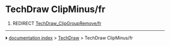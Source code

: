 # TechDraw ClipMinus/fr
1.  REDIRECT [TechDraw_ClipGroupRemove/fr](TechDraw_ClipGroupRemove/fr.md)



---
⏵ [documentation index](../README.md) > [TechDraw](TechDraw_Workbench.md) > TechDraw ClipMinus/fr
